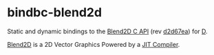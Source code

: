 # bindbc-blend2d

Static and dynamic bindings to the [Blend2D C API](https://blend2d.com/api/group__blend2d__api__c__functions.html)
(rev [d2d67ea](https://github.com/blend2d/blend2d/tree/d2d67ea)) for [D](http://dlang.org).

[Blend2D](https://blend2d.com) is a 2D Vector Graphics Powered by a [JIT Compiler](https://github.com/asmjit/asmjit).
